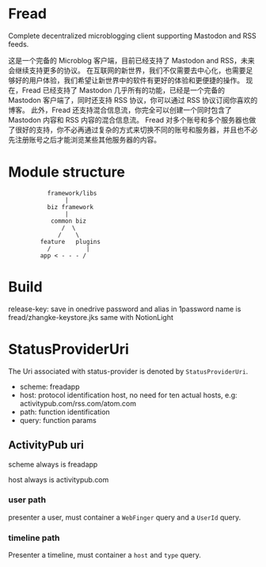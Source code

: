 # Fread

Complete decentralized microblogging client supporting Mastodon and RSS feeds.

这是一个完备的 Microblog 客户端，目前已经支持了 Mastodon and RSS，未来会继续支持更多的协议。
在互联网的新世界，我们不仅需要去中心化，也需要足够好的用户体验，我们希望让新世界中的软件有更好的体验和更便捷的操作。
现在，Fread 已经支持了 Mastodon 几乎所有的功能，已经是一个完备的 Mastodon 客户端了，同时还支持 RSS 协议，你可以通过 RSS 协议订阅你喜欢的博客。
此外，Fread 还支持混合信息流，你完全可以创建一个同时包含了 Mastodon 内容和 RSS 内容的混合信息流。
Fread 对多个账号和多个服务器也做了很好的支持，你不必再通过复杂的方式来切换不同的账号和服务器，并且也不必先注册账号之后才能浏览某些其他服务器的内容。

# Module structure

```
           framework/libs
                |
           biz framework
                |
            common biz
               /  \
              /    \
         feature   plugins
           /          |
         app < - - - /
```

# Build
release-key: save in onedrive
password and alias in 1password
name is fread/zhangke-keystore.jks
same with NotionLight

# StatusProviderUri

The Uri associated with status-provider is denoted by `StatusProviderUri`.

- scheme: freadapp
- host: protocol identification host, no need for ten actual hosts, e.g:
  activitypub.com/rss.com/atom.com
- path: function identification
- query: function params

## ActivityPub uri

scheme always is freadapp

host always is activitypub.com

### user path

presenter a user, must container a `WebFinger` query and a `UserId` query.

### timeline path

Presenter a timeline, must container a `host` and `type` query.

